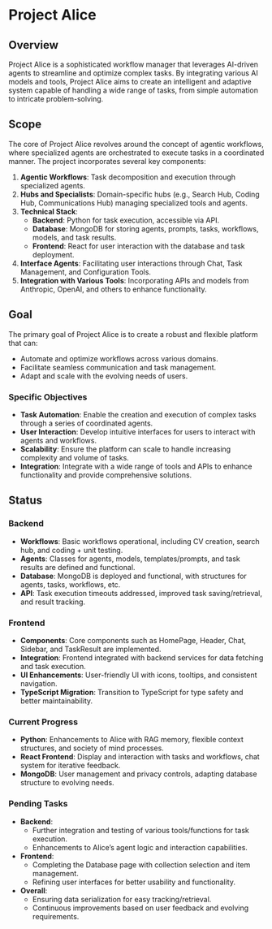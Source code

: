 # Project Alice

## Overview

Project Alice is a sophisticated workflow manager that leverages AI-driven agents to streamline and optimize complex tasks. By integrating various AI models and tools, Project Alice aims to create an intelligent and adaptive system capable of handling a wide range of tasks, from simple automation to intricate problem-solving.

## Scope

The core of Project Alice revolves around the concept of agentic workflows, where specialized agents are orchestrated to execute tasks in a coordinated manner. The project incorporates several key components:

1. **Agentic Workflows**: Task decomposition and execution through specialized agents.
2. **Hubs and Specialists**: Domain-specific hubs (e.g., Search Hub, Coding Hub, Communications Hub) managing specialized tools and agents.
3. **Technical Stack**:
   - **Backend**: Python for task execution, accessible via API.
   - **Database**: MongoDB for storing agents, prompts, tasks, workflows, models, and task results.
   - **Frontend**: React for user interaction with the database and task deployment.
4. **Interface Agents**: Facilitating user interactions through Chat, Task Management, and Configuration Tools.
5. **Integration with Various Tools**: Incorporating APIs and models from Anthropic, OpenAI, and others to enhance functionality.

## Goal

The primary goal of Project Alice is to create a robust and flexible platform that can:
- Automate and optimize workflows across various domains.
- Facilitate seamless communication and task management.
- Adapt and scale with the evolving needs of users.

### Specific Objectives

- **Task Automation**: Enable the creation and execution of complex tasks through a series of coordinated agents.
- **User Interaction**: Develop intuitive interfaces for users to interact with agents and workflows.
- **Scalability**: Ensure the platform can scale to handle increasing complexity and volume of tasks.
- **Integration**: Integrate with a wide range of tools and APIs to enhance functionality and provide comprehensive solutions.

## Status

### Backend

- **Workflows**: Basic workflows operational, including CV creation, search hub, and coding + unit testing.
- **Agents**: Classes for agents, models, templates/prompts, and task results are defined and functional.
- **Database**: MongoDB is deployed and functional, with structures for agents, tasks, workflows, etc.
- **API**: Task execution timeouts addressed, improved task saving/retrieval, and result tracking.

### Frontend

- **Components**: Core components such as HomePage, Header, Chat, Sidebar, and TaskResult are implemented.
- **Integration**: Frontend integrated with backend services for data fetching and task execution.
- **UI Enhancements**: User-friendly UI with icons, tooltips, and consistent navigation.
- **TypeScript Migration**: Transition to TypeScript for type safety and better maintainability.

### Current Progress

- **Python**: Enhancements to Alice with RAG memory, flexible context structures, and society of mind processes.
- **React Frontend**: Display and interaction with tasks and workflows, chat system for iterative feedback.
- **MongoDB**: User management and privacy controls, adapting database structure to evolving needs.

### Pending Tasks

- **Backend**:
  - Further integration and testing of various tools/functions for task execution.
  - Enhancements to Alice’s agent logic and interaction capabilities.
- **Frontend**:
  - Completing the Database page with collection selection and item management.
  - Refining user interfaces for better usability and functionality.
- **Overall**:
  - Ensuring data serialization for easy tracking/retrieval.
  - Continuous improvements based on user feedback and evolving requirements.
